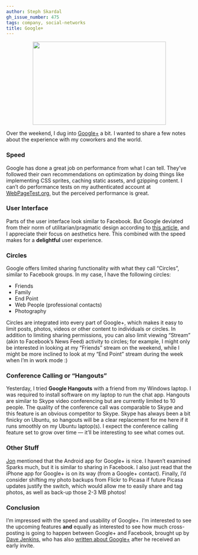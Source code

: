 ```yaml
---
author: Steph Skardal
gh_issue_number: 475
tags: company, social-networks
title: Google+
---
```


<a href="/blog/2011/07/11/google/image-0-big.jpeg" onblur="try {parent.deselectBloggerImageGracefully();} catch(e) {}"><img alt="" border="0" id="BLOGGER_PHOTO_ID_5628111307653947618" src="/blog/2011/07/11/google/image-0.jpeg" style="display:block; margin:0px auto 10px; text-align:center;cursor:pointer; cursor:hand;width: 360px; height: 225px;"/></a>

Over the weekend, I dug into [Google+](https://plus.google.com/) a bit. I wanted to share a few notes about the experience with my coworkers and the world.

### Speed

Google has done a great job on performance from what I can tell. They’ve followed their own recommendations on optimization by doing things like implementing CSS sprites, caching static assets, and gzipping content. I can’t do performance tests on my authenticated account at [WebPageTest.org](https://www.webpagetest.org/), but the perceived performance is great.

### User Interface

Parts of the user interface look similar to Facebook. But Google deviated from their norm of utilitarian/pragmatic design according to [this article](https://web.archive.org/web/20110704190022/http://journal.drawar.com/d/engineers-vs-designers/), and I appreciate their focus on aesthetics here. This combined with the speed makes for a **delightful** user experience.

### Circles

Google offers limited sharing functionality with what they call “Circles”, similar to Facebook groups. In my case, I have the following circles:

- Friends
- Family
- End Point
- Web People (professional contacts)
- Photography

Circles are integrated into every part of Google+, which makes it easy to limit posts, photos, videos or other content to individuals or circles. In addition to limiting sharing permissions, you can also limit viewing “Stream” (akin to Facebook’s News Feed) activity to circles; for example, I might only be interested in looking at my “Friends” stream on the weekend, while I might be more inclined to look at my “End Point” stream during the week when I’m in work mode :)

### Conference Calling or “Hangouts”

Yesterday, I tried **Google Hangouts** with a friend from my Windows laptop. I was required to install software on my laptop to run the chat app. Hangouts are similar to Skype video conferencing but are currently limited to 10 people. The quality of the conference call was comparable to Skype and this feature is an obvious competitor to Skype. Skype has always been a bit finicky on Ubuntu, so hangouts will be a clear replacement for me here if it runs smoothly on my Ubuntu laptop(s). I expect the conference calling feature set to grow over time — it’ll be interesting to see what comes out.

### Other Stuff

[Jon](/team/jon_jensen) mentioned that the Android app for Google+ is nice. I haven’t examined Sparks much, but it is similar to sharing in Facebook. I also just read that the iPhone app for Google+ is on its way (from a Google+ contact). Finally, I’d consider shifting my photo backups from Flickr to Picasa if future Picasa updates justify the switch, which would allow me to easily share and tag photos, as well as back-up those 2-3 MB photos!

### Conclusion

I’m impressed with the speed and usability of Google+. I’m interested to see the upcoming features **and** equally as interested to see how much cross-posting is going to happen between Google+ and Facebook, brought up by [Dave Jenkins](http://www.davejenkins.com/), who has also [written about Google+](https://web.archive.org/web/20120103022906/http://www.davejenkins.com/2011/06/29/early-impressions-of-google/) after he received an early invite.
